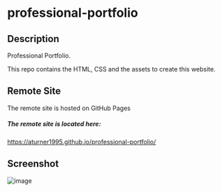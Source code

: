 # professional-portfolio

## Description

Professional Portfolio.

This repo contains the HTML, CSS and the assets to create this website.

## Remote Site

The remote site is hosted on GitHub Pages

##### The remote site is located here:
https://aturner1995.github.io/professional-portfolio/

## Screenshot
![image](https://user-images.githubusercontent.com/120421650/214348922-2997bbcd-eddb-437f-9ec8-50c7995446cb.png)

